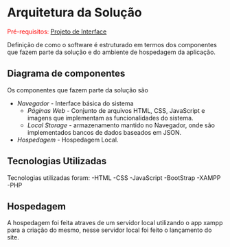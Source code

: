 # Arquitetura da Solução

<span style="color:red">Pré-requisitos: <a href="3-Projeto de Interface.md"> Projeto de Interface</a></span>

Definição de como o software é estruturado em termos dos componentes que fazem parte da solução e do ambiente de hospedagem da aplicação.

## Diagrama de componentes

Os componentes que fazem parte da solução são

- *Navegador* - Interface básica do sistema  
  - *Páginas Web* - Conjunto de arquivos HTML, CSS, JavaScript e imagens que implementam as funcionalidades do sistema.
   - *Local Storage* - armazenamento mantido no Navegador, onde são implementados bancos de dados baseados em JSON.
 - *Hospedagem* - Hospedagem Local. 

## Tecnologias Utilizadas

Tecnologias utilizadas foram:
-HTML
-CSS
-JavaScript
-BootStrap
-XAMPP
-PHP


## Hospedagem

A hospedagem foi feita atraves de um servidor local utilizando o app xampp para a criação do mesmo, nesse servidor local foi feito o lançamento do site.
